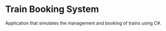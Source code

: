 # Train Booking System

Application that simulates the management and booking of trains using C#.
 
